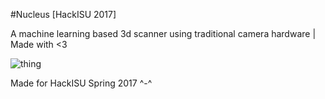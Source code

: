 #Nucleus
[HackISU 2017]

A machine learning based 3d scanner using traditional camera hardware | Made with &lt;3

![thing](http://i.imgur.com/cTupUOe.png)

Made for HackISU Spring 2017 ^-^

